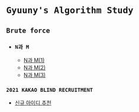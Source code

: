 # `Gyuuny's Algorithm Study`

## `Brute force`

- ### `N과 M`
    - [N과 M(1)](https://github.com/hoecholi-CS/Algorithm/blob/master/src/Brute_Force/NM1.java)
    - [N과 M(2)]()
    - [N과 M(3)]()

### `2021 KAKAO BLIND RECRUITMENT`

- [신규 아이디 추천](https://github.com/hoecholi-CS/Algorithm/blob/master/src/KAKAO_2021/New_Id.java)
    
    

